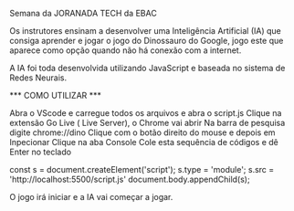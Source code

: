 Semana da JORANADA TECH da EBAC

Os instrutores ensinam a desenvolver uma Inteligência Artificial (IA) que consiga aprender e jogar o jogo do Dinossauro do Google, jogo este que aparece como opção quando não há conexão com a internet.

A IA foi toda desenvolvida utilizando JavaScript e baseada no sistema de Redes Neurais.

*** COMO UTILIZAR ***

Abra o VScode e carregue todos os arquivos e abra o script.js
Clique na extensão Go Live ( Live Server), o Chrome vai abrir
Na barra de pesquisa digite chrome://dino
Clique com o botão direito do mouse e depois em Inpecionar
Clique na aba Console
Cole esta sequência de códigos e dê Enter no teclado

const s = document.createElement('script');
s.type = 'module';
s.src = 'http://localhost:5500/script.js'
document.body.appendChild(s);

O jogo irá iniciar e a IA vai começar a jogar.


